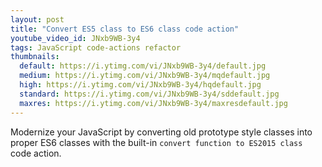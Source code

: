 ```yaml
---
layout: post
title: "Convert ES5 class to ES6 class code action"
youtube_video_id: JNxb9WB-3y4
tags: JavaScript code-actions refactor
thumbnails:
  default: https://i.ytimg.com/vi/JNxb9WB-3y4/default.jpg
  medium: https://i.ytimg.com/vi/JNxb9WB-3y4/mqdefault.jpg
  high: https://i.ytimg.com/vi/JNxb9WB-3y4/hqdefault.jpg
  standard: https://i.ytimg.com/vi/JNxb9WB-3y4/sddefault.jpg
  maxres: https://i.ytimg.com/vi/JNxb9WB-3y4/maxresdefault.jpg
---
```


Modernize your JavaScript by converting old prototype style classes into proper ES6 classes with the built-in `convert function to ES2015 class` code action.
